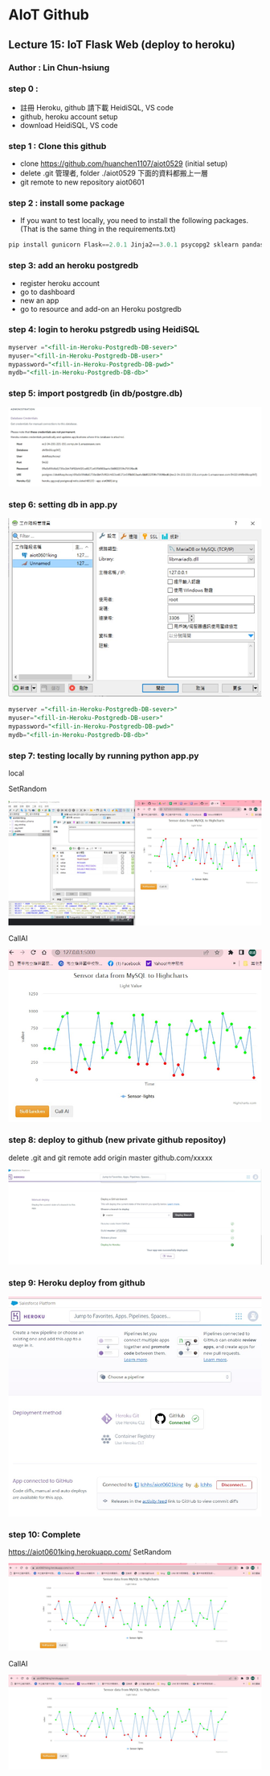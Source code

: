 # AIoT Github

## Lecture 15: IoT Flask Web (deploy to heroku)
### Author : Lin Chun-hsiung

### step 0 :
* 註冊 Heroku, github 請下載 HeidiSQL, VS code
* github, heroku account setup
* download HeidiSQL, VS code
### step 1 : Clone this github
* clone https://github.com/huanchen1107/aiot0529 (initial setup)
* delete .git 管理者, folder ./aiot0529 下面的資料都搬上一層
* git remote to new repository aiot0601
### step 2 : install some package
* If you want to test locally, you need to install the following packages. (That is the same thing in the requirements.txt)

```python
pip install gunicorn Flask==2.0.1 Jinja2==3.0.1 psycopg2 sklearn pandas numpy 
```

### step 3: add an heroku postgredb

* register heroku account
* go to dashboard
* new an app
* go to resource and add-on an Heroku postgredb

### step 4: login to heroku pstgredb using HeidiSQL


```sql
myserver ="<fill-in-Heroku-Postgredb-DB-sever>"
myuser="<fill-in-Heroku-Postgredb-DB-user>"
mypassword="<fill-in-Heroku-Postgredb-DB-pwd>"
mydb="<fill-in-Heroku-Postgredb-DB-db>"

```
### step 5: import postgredb (in db/postgre.db)

<img src="./img/HOST.jpg" />

### step 6: setting db in app.py

<img src="./img/HeidiSQL.jpg" />

```sql
myserver ="<fill-in-Heroku-Postgredb-DB-sever>"
myuser="<fill-in-Heroku-Postgredb-DB-user>"
mypassword="<fill-in-Heroku-Postgredb-DB-pwd>"
mydb="<fill-in-Heroku-Postgredb-DB-db>"

```
### step 7: testing locally by running python app.py
local

SetRandom

<img src="./img/SetRandom.jpg" />

CallAI

<img src="./img/Ai.jpg" />


### step 8: deploy to github (new private github repositoy)

delete .git and git remote add origin master github.com/xxxxx

<img src="./img/appsuccessfull.jpg" />

### step 9: Heroku deploy from github

<img src="./img/HEROKUconnectGitHub.jpg" />

### step 10: Complete

https://aiot0601king.herokuapp.com/ 
SetRandom

<img src="./img/herokuSetRandom.jpg" />

CallAI

<img src="./img/herokuCallAI.jpg" />




